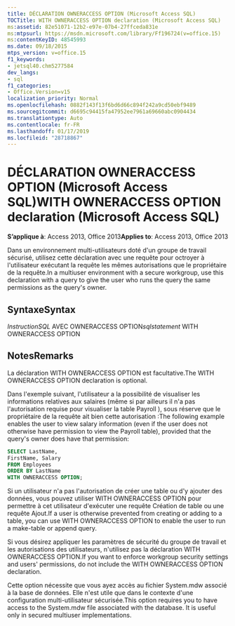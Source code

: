 ```yaml
---
title: DÉCLARATION OWNERACCESS OPTION (Microsoft Access SQL)
TOCTitle: WITH OWNERACCESS OPTION declaration (Microsoft Access SQL)
ms:assetid: 82e51071-12b2-e97e-07b4-27ffceda831e
ms:mtpsurl: https://msdn.microsoft.com/library/Ff196724(v=office.15)
ms:contentKeyID: 48545993
ms.date: 09/18/2015
mtps_version: v=office.15
f1_keywords:
- jetsql40.chm5277584
dev_langs:
- sql
f1_categories:
- Office.Version=v15
localization_priority: Normal
ms.openlocfilehash: 0882f143f13f6bd6d66c894f242a9cd50ebf9489
ms.sourcegitcommit: d6695c94415fa47952ee7961a69660abc0904434
ms.translationtype: Auto
ms.contentlocale: fr-FR
ms.lasthandoff: 01/17/2019
ms.locfileid: "28718867"
---
```

# <a name="with-owneraccess-option-declaration-microsoft-access-sql"></a><span data-ttu-id="ca224-102">DÉCLARATION OWNERACCESS OPTION (Microsoft Access SQL)</span><span class="sxs-lookup"><span data-stu-id="ca224-102">WITH OWNERACCESS OPTION declaration (Microsoft Access SQL)</span></span>


<span data-ttu-id="ca224-103">**S’applique à**: Access 2013, Office 2013</span><span class="sxs-lookup"><span data-stu-id="ca224-103">**Applies to**: Access 2013, Office 2013</span></span>

<span data-ttu-id="ca224-104">Dans un environnement multi-utilisateurs doté d'un groupe de travail sécurisé, utilisez cette déclaration avec une requête pour octroyer à l'utilisateur exécutant la requête les mêmes autorisations que le propriétaire de la requête.</span><span class="sxs-lookup"><span data-stu-id="ca224-104">In a multiuser environment with a secure workgroup, use this declaration with a query to give the user who runs the query the same permissions as the query's owner.</span></span>

## <a name="syntax"></a><span data-ttu-id="ca224-105">Syntaxe</span><span class="sxs-lookup"><span data-stu-id="ca224-105">Syntax</span></span>

<span data-ttu-id="ca224-106">*InstructionSQL* AVEC OWNERACCESS OPTION</span><span class="sxs-lookup"><span data-stu-id="ca224-106">*sqlstatement* WITH OWNERACCESS OPTION</span></span>

## <a name="remarks"></a><span data-ttu-id="ca224-107">Notes</span><span class="sxs-lookup"><span data-stu-id="ca224-107">Remarks</span></span>

<span data-ttu-id="ca224-108">La déclaration WITH OWNERACCESS OPTION est facultative.</span><span class="sxs-lookup"><span data-stu-id="ca224-108">The WITH OWNERACCESS OPTION declaration is optional.</span></span>

<span data-ttu-id="ca224-109">Dans l'exemple suivant, l'utilisateur a la possibilité de visualiser les informations relatives aux salaires (même si par ailleurs il n'a pas l'autorisation requise pour visualiser la table Payroll ), sous réserve que le propriétaire de la requête ait bien cette autorisation :</span><span class="sxs-lookup"><span data-stu-id="ca224-109">The following example enables the user to view salary information (even if the user does not otherwise have permission to view the Payroll table), provided that the query's owner does have that permission:</span></span>

``` sql
SELECT LastName, 
FirstName, Salary
FROM Employees 
ORDER BY LastName 
WITH OWNERACCESS OPTION;
```

<span data-ttu-id="ca224-110">Si un utilisateur n'a pas l'autorisation de créer une table ou d'y ajouter des données, vous pouvez utiliser WITH OWNERACCESS OPTION pour permettre à cet utilisateur d'exécuter une requête Création de table ou une requête Ajout.</span><span class="sxs-lookup"><span data-stu-id="ca224-110">If a user is otherwise prevented from creating or adding to a table, you can use WITH OWNERACCESS OPTION to enable the user to run a make-table or append query.</span></span>

<span data-ttu-id="ca224-111">Si vous désirez appliquer les paramètres de sécurité du groupe de travail et les autorisations des utilisateurs, n'utilisez pas la déclaration WITH OWNERACCESS OPTION.</span><span class="sxs-lookup"><span data-stu-id="ca224-111">If you want to enforce workgroup security settings and users' permissions, do not include the WITH OWNERACCESS OPTION declaration.</span></span>

<span data-ttu-id="ca224-p101">Cette option nécessite que vous ayez accès au fichier System.mdw associé à la base de données. Elle n'est utile que dans le contexte d'une configuration multi-utilisateur sécurisée.</span><span class="sxs-lookup"><span data-stu-id="ca224-p101">This option requires you to have access to the System.mdw file associated with the database. It is useful only in secured multiuser implementations.</span></span>

